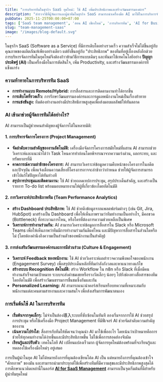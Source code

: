 ```yaml
---
title: "การบริหารทีมในธุรกิจ SaaS ยุคใหม่: ใช้ AI เพิ่มประสิทธิภาพและสร้างวัฒนธรรมองค์กร"
description: "สำรวจวิธีที่ผู้จัดการและผู้นำทีมในธุรกิจ SaaS สามารถนำเครื่องมือ AI มาใช้ในการบริหารจัดการทีม, เพิ่มประสิทธิภาพการทำงาน, และส่งเสริมวัฒนธรรมองค์กรที่ขับเคลื่อนด้วยข้อมูล"
pubDate: 2025-11-25T00:00:00+07:00
tags: ['SaaS team management', 'สอน AI เชียงใหม่', 'การบริหารทีม', 'AI for Business', 'Leadership']
slug: "team-management-saas"
image: "/images/blog-default.svg"
---
```


ในธุรกิจ SaaS (Software as a Service) ที่มีการเติบโตอย่างรวดเร็ว ความสำเร็จไม่ได้ขึ้นอยู่กับคุณภาพของผลิตภัณฑ์เพียงอย่างเดียว แต่ยังขึ้นอยู่กับ "ประสิทธิภาพ" ของทีมที่อยู่เบื้องหลังอีกด้วย การบริหารจัดการทีมในยุคใหม่จึงต้องก้าวข้ามวิธีการแบบเดิมๆ และหันมาใช้เทคโนโลยีอย่าง **ปัญญาประดิษฐ์ (AI)** เป็นเครื่องมือในการตัดสินใจ, เพิ่ม Productivity, และสร้างวัฒนธรรมองค์กรที่แข็งแกร่ง

### ความท้าทายในการบริหารทีม SaaS

- **การทำงานแบบ Remote/Hybrid:** การสื่อสารและการติดตามงานทำได้ยากขึ้น
- **การเติบโตที่รวดเร็ว:** การรักษาวัฒนธรรมองค์กรและการดูแลพนักงานใหม่เป็นเรื่องท้าทาย
- **การแข่งขันสูง:** ทีมต้องทำงานอย่างมีประสิทธิภาพสูงสุดเพื่อส่งมอบผลลัพธ์ให้ทันตลาด

### AI เข้ามาช่วยผู้จัดการทีมได้อย่างไร?

AI สามารถเป็นผู้ช่วยคนสำคัญของผู้จัดการได้ในหลายมิติ:

#### 1. การบริหารจัดการโครงการ (Project Management)

- **จัดลำดับความสำคัญของงานอัตโนมัติ:** เครื่องมือจัดการโครงการสมัยใหม่ที่ผสาน AI สามารถช่วยวิเคราะห์และแนะนำได้ว่า Task ไหนควรทำก่อนโดยพิจารณาจากความเร่งด่วน, ผลกระทบ, และทรัพยากรที่มี
- **คาดการณ์ความล่าช้าของโครงการ:** AI สามารถวิเคราะห์ข้อมูลความคืบหน้าของโครงการในอดีตและปัจจุบัน เพื่อแจ้งเตือนความเสี่ยงที่โครงการอาจจะล่าช้ากว่ากำหนด ช่วยให้ผู้จัดการสามารถเข้าไปแก้ไขปัญหาได้ทันท่วงที
- **สรุปการประชุมและติดตามงาน:** ใช้ AI ช่วยถอดเทปการประชุม, สรุปประเด็นสำคัญ, และสร้างเป็นรายการ To-do list พร้อมมอบหมายงานให้ผู้ที่เกี่ยวข้องโดยอัตโนมัติ

#### 2. การวิเคราะห์ประสิทธิภาพทีม (Team Performance Analytics)

- **สร้าง Dashboard ประสิทธิภาพ:** ใช้ AI ช่วยดึงข้อมูลจากแพลตฟอร์มต่างๆ (เช่น Git, Jira, HubSpot) มาสร้างเป็น Dashboard เพื่อให้เห็นภาพรวมว่าทีมทำงานเป็นอย่างไร, มีคอขวด (Bottleneck) ที่กระบวนการไหน, หรือใครที่ต้องการความช่วยเหลือเป็นพิเศษ
- **วิเคราะห์การทำงานร่วมกัน:** AI สามารถวิเคราะห์ข้อมูลการสื่อสารใน Slack หรือ Microsoft Teams เพื่อให้เห็นภาพว่าทีมมีการทำงานร่วมกันดีแค่ไหน และมีปัญหาการสื่อสารในส่วนใดหรือไม่ (โดยต้องคำนึงถึงความเป็นส่วนตัวของพนักงานเป็นสำคัญ)

#### 3. การส่งเสริมวัฒนธรรมองค์กรและการมีส่วนร่วม (Culture & Engagement)

- **วิเคราะห์ Feedback ของพนักงาน:** ใช้ AI ช่วยวิเคราะห์ผลสำรวจความพึงพอใจของพนักงาน (Engagement Survey) เพื่อสรุปประเด็นหลักที่ทีมกำลังกังวลและหาแนวทางแก้ไข
- **สร้างระบบ Recognition อัตโนมัติ:** สร้าง Workflow ใน n8n หรือ Slack ที่เมื่อมีคนทำงานสำเร็จตามเป้าหมาย ระบบจะส่งคำชมเชยหรือรางวัลเล็กๆ น้อยๆ ไปยังช่องทางสื่อสารของทีมโดยอัตโนมัติ เพื่อสร้างวัฒนธรรมการชื่นชมซึ่งกันและกัน
- **Personalized Learning:** AI สามารถแนะนำคอร์สเรียนหรือบทความที่เหมาะสมกับพนักงานแต่ละคนตามสายงานและความสนใจ เพื่อส่งเสริมการพัฒนาตนเอง

### การเริ่มต้นใช้ AI ในการบริหารทีม

- **เริ่มต้นจากจุดเล็กๆ:** ไม่จำเป็นต้อง導入ระบบที่ซับซ้อนในทันที ลองเริ่มจากการใช้ AI ช่วยสรุปการประชุม หรือใช้เครื่องมือ Project Management ที่มีฟีเจอร์ AI ช่วยจัดลำดับความสำคัญของงาน
- **เน้นความโปร่งใส:** สื่อสารกับทีมให้ชัดเจนว่าคุณนำ AI มาใช้เพื่ออะไร โดยเน้นว่าเป้าหมายคือการช่วยให้ทุกคนทำงานได้ง่ายขึ้นและมีประสิทธิภาพขึ้น ไม่ใช่เพื่อการสอดส่องจับผิด
- **เรียนรู้และปรับตัว:** เทคโนโลยี AI เปลี่ยนแปลงเร็วมาก ผู้จัดการยุคใหม่ต้องพร้อมที่จะเรียนรู้และทดลองใช้เครื่องมือใหม่ๆ อยู่เสมอ

การเป็นผู้นำในยุค AI ไม่ได้หมายถึงการที่คุณต้องเขียนโค้ด AI เป็น แต่หมายถึงการที่คุณต้องเข้าใจ "ศักยภาพ" ของมัน และสามารถนำมาประยุกต์ใช้เพื่อสร้างทีมที่มีความสุขและมีประสิทธิภาพสูงสุดได้ การศึกษาแนวคิดเหล่านี้ในคอร์ส **[AI for SaaS Management](https://www.aiunlockinnovations.com/)** สามารถเป็นจุดเริ่มต้นที่ดีสำหรับผู้นำทีมยุคใหม่

